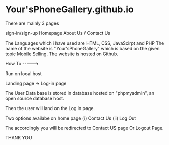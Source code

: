 # Your'sPhoneGallery.github.io

There are mainly 3 pages

sign-in/sign-up
Homepage
About Us / Contact Us

The Languages which i have used are HTML, CSS, JavaScirpt and PHP The name of the website is "Your'sPhoneGallery" which is based on the given topic Mobile Selling. The website is hosted on Github.

How To ----->

Run on local host

Landing page -> Log-in page

The User Data base is stored in database hosted on "phpmyadmin", an open source database host.

Then the user will land on the Log in page.

Two options availabe on home page (i) Contact Us (ii) Log Out

The accordingly you will be redirected to Contact US page Or Logout Page.

THANK YOU
